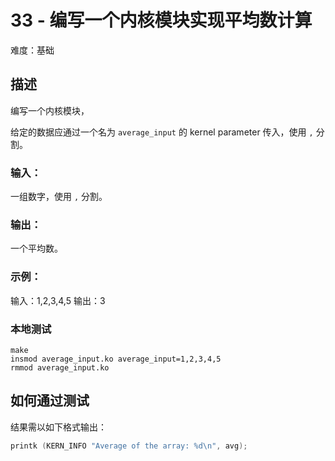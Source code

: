 # 33 - 编写一个内核模块实现平均数计算

难度：基础

## 描述

编写一个内核模块，

给定的数据应通过一个名为 `average_input` 的 kernel parameter 传入，使用 `,` 分割。

### 输入：

一组数字，使用 `,` 分割。

### 输出：

一个平均数。

### 示例：

输入：1,2,3,4,5
输出：3

### 本地测试

``` shell
make
insmod average_input.ko average_input=1,2,3,4,5
rmmod average_input.ko
```

## 如何通过测试

结果需以如下格式输出：

```c
printk (KERN_INFO "Average of the array: %d\n", avg);
```
